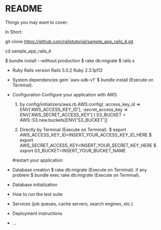 # README



Things you may want to cover:

In Short:

git clone https://github.com/railstutorial/sample_app_rails_4.git

cd sample_app_rails_4

$ bundle install --without production
$ rake db:migrate
$ rails s

* Ruby Rails version
Rails 5.0.2
Ruby 2.3.1p112

* System dependencies
  gem 'aws-sdk-v1'
  $ bundle install   (Execute on Terminal).

* Configuration
  Configure your application with AWS
  1) by config/initializers/aws.rb
    AWS.config(
      :access_key_id => ENV['AWS_ACCESS_KEY_ID'],
      :secret_access_key => ENV['AWS_SECRET_ACCESS_KEY']
      )
      S3_BUCKET =  AWS::S3.new.buckets[ENV['S3_BUCKET']]

  2) Directly by Terminal (Execute on Terminal).
  $ export AWS_ACCESS_KEY_ID=INSERT_YOUR_ACCESS_KEY_ID_HERE
  $ export AWS_SECRET_ACCESS_KEY=INSERT_YOUR_SECRET_KEY_HERE
  $ export S3_BUCKET=INSERT_YOUR_BUCKET_NAME  

  #restart your application  

* Database creation
$ rake db:migrate       (Execute on Terminal).
 if any problem
 $ bundle exec rake db:migrate  (Execute on Terminal).

* Database initialization

* How to run the test suite

* Services (job queues, cache servers, search engines, etc.)

* Deployment instructions

* ...
